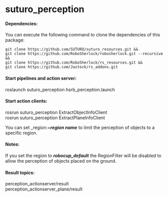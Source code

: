 # suturo_perception
#### Dependencies:
You can execute the following command to clone the dependencies of this package:
```
git clone https://github.com/SUTURO/suturo_resources.git &&   
git clone https://github.com/RoboSherlock/robosherlock.git --recursive &&   
git clone https://github.com/RoboSherlock/rs_resources.git &&
git clone https://github.com/Jastock/rs_addons.git
```

#### Start pipelines and action server:
roslaunch suturo_perception hsrb_perception.launch   

#### Start action clients:  
rosrun suturo_perception ExtractObjectInfoClient   
rosrun suturo_perception ExtractPlaneInfoClient   

You can set \_region:=**_region name_** to limit the perception of objects to a specific region.

#### Notes:
If you set the region to **_robocup_default_** the RegionFilter will be disabled to allow the perception of objects placed on the ground.

#### Result topics:  
perception_actionserver/result   
perception_actionserver_plane/result   
